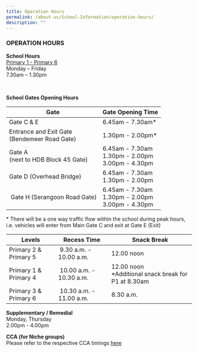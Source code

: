 ```yaml
---
title: Operation Hours
permalink: /about-us/School-Information/operation-hours/
description: ""
---
```

### OPERATION HOURS

**School Hours** <br>
<u>Primary 1 - Primary 6 </u> <br>
Monday – Friday <br>
7.30am – 1.30pm <br>

<br>

**School Gates Opening Hours**

| Gate | Gate Opening Time |
| --- | --- |
| Gate C & E | 6.45am - 7.30am\* |
| Entrance and Exit Gate <br>(Bendemeer Road Gate) | 1.30pm - 2.00pm\* |
| Gate A <br>(next to HDB Block 45 Gate) | 6.45am - 7.30am <br>1.30pm - 2.00pm <br>3.00pm - 4.30pm |
| Gate D (Overhead Bridge)  | 6.45am - 7.30am<br>1.30pm - 2.00pm |
|  Gate H (Serangoon Road Gate) | 6.45am - 7.30am <br>1.30pm - 2.00pm <br>3.00pm - 4.30pm |

\* There will be a one way traffic flow within the school during peak hours, i.e. vehicles will enter from Main Gate C and exit at Gate E (Exit)


| Levels | Recess Time | Snack Break |
| --- | --- | --- |
| Primary 2 & Primary 5 |  9.30 a.m. - 10.00 a.m. | 12.00 noon |
| Primary 1 & Primary 4 |  10.00 a.m. - 10.30 a.m. | 12.00 noon <br>\*Additional snack break for P1 at 8.30am |
| Primary 3 & Primary 6 |  10.30 a.m. - 11.00 a.m. | 8.30 a.m. |



**Supplementary / Remedial** <br>
Monday, Thursday <br>
2.00pm - 4.00pm

  

**CCA (for Niche groups)** <br>
Please refer to the respective CCA timings [here](https://www.bendemeerpri.moe.edu.sg/cca/Niche/overview/)